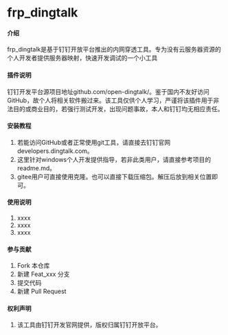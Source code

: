 # frp_dingtalk

#### 介绍

frp_dingtalk是基于钉钉开放平台推出的内网穿透工具。专为没有云服务器资源的个人开发者提供服务器映射，快速开发调试的一个小工具


#### 插件说明
  钉钉开发平台源项目地址github.com/open-dingtalk/。鉴于国内不友好访问GitHub，故个人将相关软件搬过来。该工具仅供个人学习，严谨将该插件用于非法目的或商业目的，若强行测试开发，出现问题事故，本人和钉钉均无相应责任。

#### 安装教程

1.  若能访问GitHub或者正常使用git工具，请直接去钉钉官网developers.dingtalk.com。
2.  这里针对windows个人开发提供指导，若非此类用户，请直接参考项目的readme.md。
3.  gitee用户可直接使用克隆。也可以直接下载压缩包。解压后放到相关位置即可。

#### 使用说明

1.  xxxx
2.  xxxx
3.  xxxx

#### 参与贡献

1.  Fork 本仓库
2.  新建 Feat_xxx 分支
3.  提交代码
4.  新建 Pull Request


#### 权利声明

1.  该工具由钉钉开发官网提供，版权归属钉钉开放平台。
